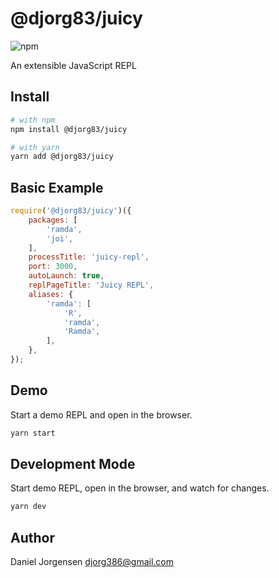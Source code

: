# @djorg83/juicy

![npm](https://img.shields.io/badge/version-0.0.1-green.svg)

An extensible JavaScript REPL

## Install

``` bash
# with npm
npm install @djorg83/juicy

# with yarn
yarn add @djorg83/juicy
```

## Basic Example
``` javascript
require('@djorg83/juicy')({
    packages: [
        'ramda',
        'joi',
    ],
    processTitle: 'juicy-repl',
    port: 3000,
    autoLaunch: true,
    replPageTitle: 'Juicy REPL',
    aliases: {
        'ramda': [
            'R',
            'ramda',
            'Ramda',
        ],
    },
});
```

## Demo
Start a demo REPL and open in the browser.
``` bash
yarn start
```

## Development Mode
Start demo REPL, open in the browser, and watch for changes.
``` bash
yarn dev
```

## Author

Daniel Jorgensen <djorg386@gmail.com>